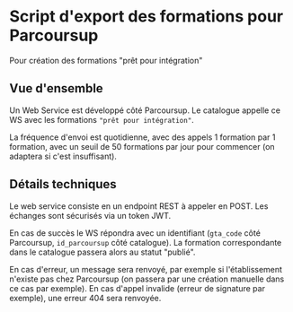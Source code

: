 # Script d'export des formations pour Parcoursup

Pour création des formations "prêt pour intégration"

## Vue d'ensemble

Un Web Service est développé côté Parcoursup.
Le catalogue appelle ce WS avec les formations `"prêt pour intégration"`.

La fréquence d'envoi est quotidienne, avec des appels 1 formation par 1 formation, avec un seuil de 50 formations par jour pour commencer (on adaptera si c'est insuffisant).

## Détails techniques

Le web service consiste en un endpoint REST à appeler en POST.
Les échanges sont sécurisés via un token JWT.

En cas de succès le WS répondra avec un identifiant (`gta_code` côté Parcoursup, `id_parcoursup` côté catalogue). La formation correspondante dans le catalogue passera alors au statut "publié".

En cas d'erreur, un message sera renvoyé, par exemple si l'établissement n'existe pas chez Parcoursup (on passera par une création manuelle dans ce cas par exemple).
En cas d'appel invalide (erreur de signature par exemple), une erreur 404 sera renvoyée.
